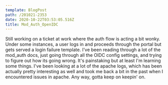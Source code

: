 ```yaml
---
template: BlogPost
path: /201021-2353
date: 2020-10-22T03:53:05.516Z
title: Mod_Auth_OpenIDC
---
```

Still working on a ticket at work where the auth flow is acting a bit wonky.  Under some instances, a user logs in and proceeds through the portal but gets served a login failure template.  I've been reading through a lot of the mod_auth docs, just going through all the OIDC config settings, and trying to figure out how its going wrong.  It's painstaking but at least I'm learning some things.  I've been looking at a lot of the apache logs, which has been actually pretty interesting as well and took me back a bit in the past when I encountered issues in apache.  Any way, gotta keep on keepin' on.